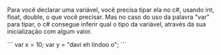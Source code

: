 <p> Para você declarar uma variável, você precisa tipar ela no c#, usando int, float, double, o que você precisar. Mas no caso do uso da palavra "var" para tipar, o c# consegue inferir qual o tipo da variável, através da sua inicialização com algum valor.
</p>
```
var x = 10;
var y = "davi eh lindoo o";
```